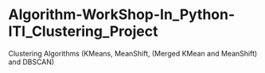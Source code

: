 # Algorithm-WorkShop-In_Python-ITI_Clustering_Project
 Clustering Algorithms (KMeans, MeanShift, (Merged KMean and MeanShift) and DBSCAN)
